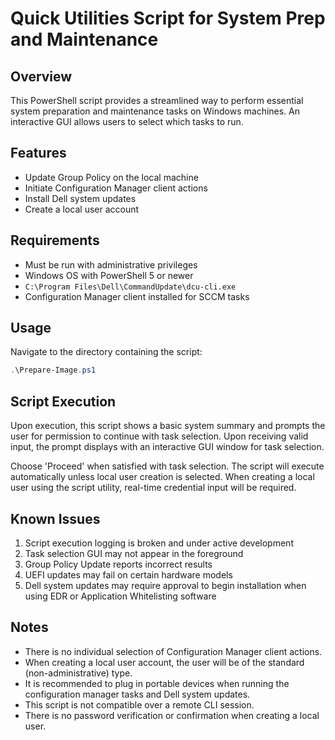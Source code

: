 # Quick Utilities Script for System Prep and Maintenance

## Overview

This PowerShell script provides a streamlined way to perform essential system preparation and maintenance tasks on Windows machines. An interactive GUI allows users to select which tasks to run.

## Features

- Update Group Policy on the local machine
- Initiate Configuration Manager client actions
- Install Dell system updates
- Create a local user account

## Requirements

- Must be run with administrative privileges
- Windows OS with PowerShell 5 or newer
- `C:\Program Files\Dell\CommandUpdate\dcu-cli.exe`
- Configuration Manager client installed for SCCM tasks

## Usage

Navigate to the directory containing the script:

   ```powershell
   .\Prepare-Image.ps1
   ```

## Script Execution

Upon execution, this script shows a basic system summary and prompts the user for permission to continue with task selection. Upon receiving valid input, the prompt displays with an interactive GUI window for task selection. 

Choose 'Proceed' when satisfied with task selection. The script will execute automatically unless local user creation is selected. When creating a local user using the script utility, real-time credential input will be required.

## Known Issues

1. Script execution logging is broken and under active development
2. Task selection GUI may not appear in the foreground
3. Group Policy Update reports incorrect results
4. UEFI updates may fail on certain hardware models
5. Dell system updates may require approval to begin installation when using EDR or Application Whitelisting software

## Notes
   
- There is no individual selection of Configuration Manager client actions.
- When creating a local user account, the user will be of the standard (non-administrative) type.
- It is recommended to plug in portable devices when running the configuration manager tasks and Dell system updates.
- This script is not compatible over a remote CLI session.
- There is no password verification or confirmation when creating a local user.
